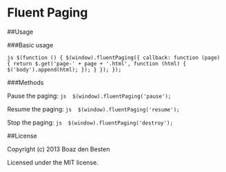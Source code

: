 Fluent Paging
===================

##Usage

###Basic usage

`` js
$(function () {
  $(window).fluentPaging({
    callback: function (page) {
      return $.get('page-' + page + '.html', function (html) {
        $('body').append(html);
      });
    }
  });
});
``

###Methods

Pause the paging:
``js 
$(window).fluentPaging('pause');
``

Resume the paging:
``js 
$(window).fluentPaging('resume');
``

Stop the paging:
``js 
$(window).fluentPaging('destroy');
``

##License

Copyright (c) 2013 Boaz den Besten

Licensed under the MIT license.


